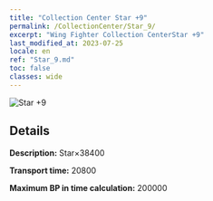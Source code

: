 ```yaml
---
title: "Collection Center Star +9"
permalink: /CollectionCenter/Star_9/
excerpt: "Wing Fighter Collection CenterStar +9"
last_modified_at: 2023-07-25
locale: en
ref: "Star_9.md"
toc: false
classes: wide
---
```



![Star +9](/images/cc/CC_Star_6.png)

## Details

  **Description:** Star×38400

  **Transport time:** 20800

  **Maximum BP in time calculation:** 200000

